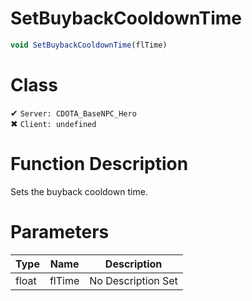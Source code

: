 # SetBuybackCooldownTime
```js
void SetBuybackCooldownTime(flTime)
```
# Class
✔ `Server: CDOTA_BaseNPC_Hero`  
✖ `Client: undefined`  

# Function Description
Sets the buyback cooldown time.
# Parameters
Type|Name|Description
--|--|--
float|flTime|No Description Set
